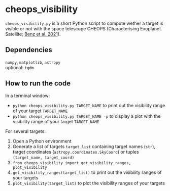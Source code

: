 # cheops_visibility

`cheops_visibility.py` is a short Python script to compute wether a target is visible or not with the space telescope CHEOPS (Characterising Exoplanet Satellite; [Benz et al. 2021](https://ui.adsabs.harvard.edu/abs/2021ExA....51..109B)).

## Dependencies
`numpy`, `matplotlib`, `astropy`  
optional: `tqdm`

## How to run the code
In a terminal window:
- `python cheops_visibility.py TARGET_NAME` to print out the visibility range of your target `TARGET_NAME`
- `python cheops_visibility.py TARGET_NAME -p` to display a plot with the visibility range of your target `TARGET_NAME`

For several targets:
1. Open a Python environment
2. Generate a list of targets `target_list` containing target names (`str`), target coordinates (`astropy.coordinates.SkyCoord`) or tuples `(target_name, target_coord)`
3. `from cheops_visibility import get_visibility_ranges, plot_visibility`
4. `get_visibility_ranges(target_list)` to print out the visibility ranges of your targets
5. `plot_visibility(target_list)` to plot the visibility ranges of your targets
